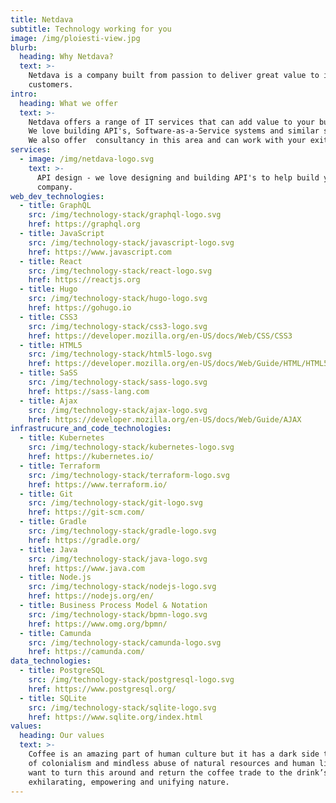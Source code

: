 ```yaml
---
title: Netdava
subtitle: Technology working for you
image: /img/ploiesti-view.jpg
blurb:
  heading: Why Netdava?
  text: >-
    Netdava is a company built from passion to deliver great value to it's
    customers.
intro:
  heading: What we offer
  text: >-
    Netdava offers a range of IT services that can add value to your business.
    We love building API's, Software-as-a-Service systems and similar software.
    We also offer  consultancy in this area and can work with your exiting team.
services:
  - image: /img/netdava-logo.svg
    text: >-
      API design - we love designing and building API's to help build your
      company.
web_dev_technologies: 
  - title: GraphQL
    src: /img/technology-stack/graphql-logo.svg
    href: https://graphql.org
  - title: JavaScript
    src: /img/technology-stack/javascript-logo.svg
    href: https://www.javascript.com
  - title: React
    src: /img/technology-stack/react-logo.svg
    href: https://reactjs.org
  - title: Hugo
    src: /img/technology-stack/hugo-logo.svg
    href: https://gohugo.io
  - title: CSS3
    src: /img/technology-stack/css3-logo.svg
    href: https://developer.mozilla.org/en-US/docs/Web/CSS/CSS3
  - title: HTML5
    src: /img/technology-stack/html5-logo.svg
    href: https://developer.mozilla.org/en-US/docs/Web/Guide/HTML/HTML5
  - title: SaSS
    src: /img/technology-stack/sass-logo.svg
    href: https://sass-lang.com
  - title: Ajax
    src: /img/technology-stack/ajax-logo.svg
    href: https://developer.mozilla.org/en-US/docs/Web/Guide/AJAX
infrastrucure_and_code_technologies: 
  - title: Kubernetes
    src: /img/technology-stack/kubernetes-logo.svg
    href: https://kubernetes.io/
  - title: Terraform
    src: /img/technology-stack/terraform-logo.svg
    href: https://www.terraform.io/
  - title: Git
    src: /img/technology-stack/git-logo.svg
    href: https://git-scm.com/
  - title: Gradle
    src: /img/technology-stack/gradle-logo.svg
    href: https://gradle.org/
  - title: Java
    src: /img/technology-stack/java-logo.svg
    href: https://www.java.com
  - title: Node.js
    src: /img/technology-stack/nodejs-logo.svg
    href: https://nodejs.org/en/
  - title: Business Process Model & Notation
    src: /img/technology-stack/bpmn-logo.svg
    href: https://www.omg.org/bpmn/
  - title: Camunda
    src: /img/technology-stack/camunda-logo.svg
    href: https://camunda.com/
data_technologies: 
  - title: PostgreSQL
    src: /img/technology-stack/postgresql-logo.svg
    href: https://www.postgresql.org/
  - title: SQLite
    src: /img/technology-stack/sqlite-logo.svg
    href: https://www.sqlite.org/index.html
values:
  heading: Our values
  text: >-
    Coffee is an amazing part of human culture but it has a dark side too – one
    of colonialism and mindless abuse of natural resources and human lives. We
    want to turn this around and return the coffee trade to the drink’s
    exhilarating, empowering and unifying nature.
---
```


